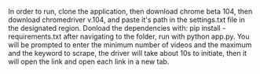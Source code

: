 In order to run, clone the application, then download chrome beta 104, then download chromedriver v.104, and paste it's path in the settings.txt file in the designated region. Donload the dependencies with: pip install -requirements.txt after navigating to the folder, run with python app.py. You will be prompted to enter the minimum number of videos and the maximum and the keyword to scrape, the driver will take about 10s to initiate, then it will open the link and open each link in a new tab.